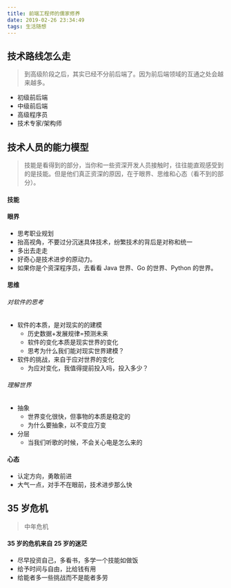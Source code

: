 ```yaml
---
title: 前端工程师的儒家修养
date: 2019-02-26 23:34:49
tags: 生活随想
---
```


## 技术路线怎么走

> 到高级阶段之后，其实已经不分前后端了。因为前后端领域的互通之处会越来越多。

- 初级前后端
- 中级前后端
- 高级程序员
- 技术专家/架构师

## 技术人员的能力模型

> 技能是看得到的部分，当你和一些资深开发人员接触时，往往能直观感受到的是技能。但是他们真正资深的原因，在于眼界、思维和心态（看不到的部分）。

#### 技能

#### 眼界

- 思考职业规划
- 抬高视角，不要过分沉迷具体技术，纷繁技术的背后是对称和统一
- 多出去走走
- 好奇心是技术进步的原动力。
- 如果你是个资深程序员，去看看 Java 世界、Go 的世界、Python 的世界。

#### 思维

###### 对软件的思考

- 软件的本质，是对现实的的建模
  - 历史数据+发展规律=预测未来
  - 软件的变化本质是现实世界的变化
  - 思考为什么我们能对现实世界建模？
- 软件的挑战，来自于应对世界的变化
  - 为应对变化，我值得提前投入吗，投入多少？

###### 理解世界

- 抽象
  - 世界变化很快，但事物的本质是稳定的
  - 为什么要抽象，以不变应万变
- 分层
  - 当我们听歌的时候，不会关心电是怎么来的

#### 心态

- 认定方向，勇敢前进
- 大气一点，对手不在眼前，技术进步那么快

## 35 岁危机

> 中年危机

#### 35 岁的危机来自 25 岁的迷茫

- 尽早投资自己，多看书，多学一个技能如做饭
- 给予时间与自由，比给钱有用
- 给能者多一些挑战而不是能者多劳
